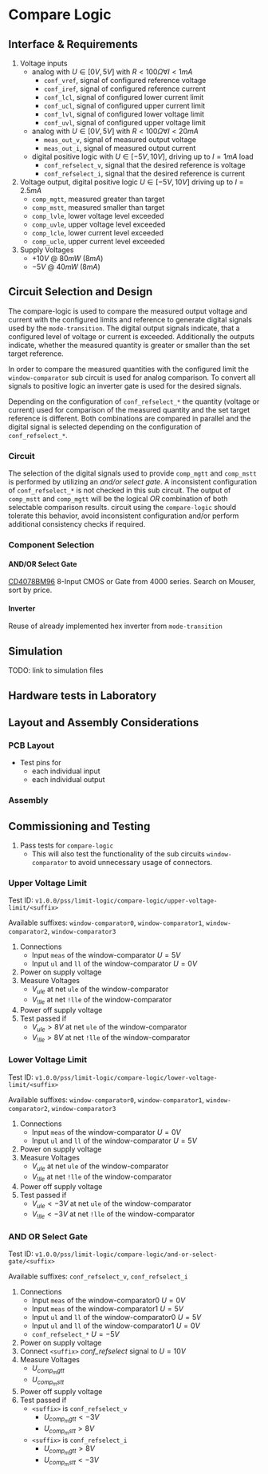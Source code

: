 # Compare Logic

## Interface & Requirements

1. Voltage inputs
    - analog with $U \in [0V, 5V]$ with $R < 100 \Omega \forall I < 1mA$
        - `conf_vref`, signal of configured reference voltage
        - `conf_iref`, signal of configured reference current
        - `conf_lcl`, signal of configured lower current limit
        - `conf_ucl`, signal of configured upper current limit
        - `conf_lvl`, signal of configured lower voltage limit
        - `conf_uvl`, signal of configured upper voltage limit
    - analog with $U \in [0V, 5V]$ with $R < 100 \Omega \forall I < 20mA$
        - `meas_out_v`, signal of measured output voltage
        - `meas_out_i`, signal of measured output current
    - digital positive logic with $U \in [-5V, 10V]$, driving up to $I = 1 mA$
    load
        - `conf_refselect_v`, signal that the desired reference is voltage
        - `conf_refselect_i`, signal that the desired reference is current
2. Voltage output, digital positive logic $U \in [-5V, 10V]$ driving up to $I =
   2.5mA$
    - `comp_mgtt`, measured greater than target
    - `comp_mstt`, measured smaller than target
    - `comp_lvle`, lower voltage level exceeded
    - `comp_uvle`, upper voltage level exceeded
    - `comp_lcle`, lower current level exceeded
    - `comp_ucle`, upper current level exceeded
3. Supply Voltages
    - $+10V$ @ $80mW$ ($8mA$)
    - $-5V$ @ $40mW$ ($8mA$)

## Circuit Selection and Design

The compare-logic is used to compare the measured output voltage and current
with the configured limits and reference to generate digital signals used by
the `mode-transition`. The digital output signals indicate, that a configured
level of voltage or current is exceeded. Additionally the outputs indicate,
whether the measured quantity is greater or smaller than the set target
reference.

In order to compare the measured quantities with the configured limit the
`window-comparator` sub circuit is used for analog comparison. To convert all
signals to positive logic an inverter gate is used for the desired signals.

Depending on the configuration of `conf_refselect_*` the quantity (voltage or
current) used for comparison of the measured  quantity and the set target
reference is different. Both combinations are compared in parallel and the
digital signal is selected depending on the configuration of
`conf_refselect_*`.

### Circuit

The selection of the digital signals used to provide `comp_mgtt` and
`comp_mstt` is performed by utilizing an _and/or select gate_. A inconsistent
configuration of `conf_refselect_*` is not checked in this sub circuit. The
output of `comp_mstt` and `comp_mgtt` will be the logical _OR_ combination of
both selectable comparison results. circuit using the `compare-logic` should
tolerate this behavior, avoid inconsistent configuration and/or perform
additional consistency checks if required.

### Component Selection

#### AND/OR Select Gate

[CD4078BM96] 8-Input CMOS or Gate from 4000 series. Search on Mouser, sort by
price.

[CD4078BM96]: https://www.ti.com/lit/ds/symlink/cd4019b.pdf

#### Inverter

Reuse of already implemented hex inverter from `mode-transition`

## Simulation

TODO: link to simulation files

## Hardware tests in Laboratory

## Layout and Assembly Considerations

### PCB Layout

- Test pins for
    - each individual input
    - each individual output

### Assembly

## Commissioning and Testing

1. Pass tests for `compare-logic`
    - This will also test the functionality of the sub circuits
    `window-comparator` to avoid unnecessary usage of connectors.

### Upper Voltage Limit

Test ID: `v1.0.0/pss/limit-logic/compare-logic/upper-voltage-limit/<suffix>`

Available suffixes: `window-comparator0`, `window-comparator1`,
`window-comparator2`, `window-comparator3`

1. Connections
    - Input `meas` of the window-comparator $U=5V$
    - Input `ul` and `ll` of the window-comparator $U=0V$
2. Power on supply voltage
3. Measure Voltages
    - $V_{ule}$ at net `ule` of the window-comparator
    - $V_{!lle}$ at net `!lle` of the window-comparator
4. Power off supply voltage
5. Test passed if
    - $V_{ule} > 8V$ at net `ule` of the window-comparator
    - $V_{!lle} > 8V$ at net `!lle` of the window-comparator

### Lower Voltage Limit

Test ID: `v1.0.0/pss/limit-logic/compare-logic/lower-voltage-limit/<suffix>`

Available suffixes: `window-comparator0`, `window-comparator1`,
`window-comparator2`, `window-comparator3`

1. Connections
    - Input `meas` of the window-comparator $U=0V$
    - Input `ul` and `ll` of the window-comparator $U=5V$
2. Power on supply voltage
3. Measure Voltages
    - $V_{ule}$ at net `ule` of the window-comparator
    - $V_{!lle}$ at net `!lle` of the window-comparator
4. Power off supply voltage
5. Test passed if
    - $V_{ule} < -3V$ at net `ule` of the window-comparator
    - $V_{!lle} < -3V$ at net `!lle` of the window-comparator

### AND OR Select Gate

Test ID: `v1.0.0/pss/limit-logic/compare-logic/and-or-select-gate/<suffix>`

Available suffixes: `conf_refselect_v`, `conf_refselect_i`

1. Connections
    - Input `meas` of the window-comparator0 $U=0V$
    - Input `meas` of the window-comparator1 $U=5V$
    - Input `ul` and `ll` of the window-comparator0 $U=5V$
    - Input `ul` and `ll` of the window-comparator1 $U=0V$
    - `conf_refselect_*` $U=-5V$
2. Power on supply voltage
3. Connect `<suffix>` _conf_refselect_ signal to $U=10V$
4. Measure Voltages
    - $U_{comp_mgtt}$
    - $U_{comp_mstt}$
5. Power off supply voltage
6. Test passed if
    - `<suffix>` is `conf_refselect_v`
        - $U_{comp_mgtt} < -3V$
        - $U_{comp_mstt} > 8V$
    - `<suffix>` is `conf_refselect_i`
        - $U_{comp_mgtt} > 8V$
        - $U_{comp_mstt} < -3V$
